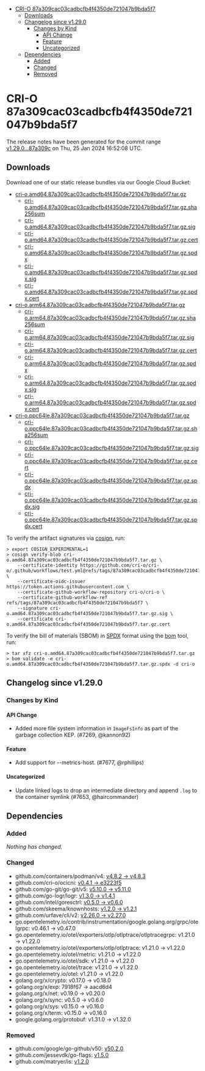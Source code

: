 - [CRI-O 87a309cac03cadbcfb4f4350de721047b9bda5f7](#cri-o-87a309cac03cadbcfb4f4350de721047b9bda5f7)
  - [Downloads](#downloads)
  - [Changelog since v1.29.0](#changelog-since-v1290)
    - [Changes by Kind](#changes-by-kind)
      - [API Change](#api-change)
      - [Feature](#feature)
      - [Uncategorized](#uncategorized)
  - [Dependencies](#dependencies)
    - [Added](#added)
    - [Changed](#changed)
    - [Removed](#removed)

# CRI-O 87a309cac03cadbcfb4f4350de721047b9bda5f7

The release notes have been generated for the commit range
[v1.29.0...87a309c](https://github.com/cri-o/cri-o/compare/v1.29.0...87a309cac03cadbcfb4f4350de721047b9bda5f7) on Thu, 25 Jan 2024 16:52:08 UTC.

## Downloads

Download one of our static release bundles via our Google Cloud Bucket:

- [cri-o.amd64.87a309cac03cadbcfb4f4350de721047b9bda5f7.tar.gz](https://storage.googleapis.com/cri-o/artifacts/cri-o.amd64.87a309cac03cadbcfb4f4350de721047b9bda5f7.tar.gz)
  - [cri-o.amd64.87a309cac03cadbcfb4f4350de721047b9bda5f7.tar.gz.sha256sum](https://storage.googleapis.com/cri-o/artifacts/cri-o.amd64.87a309cac03cadbcfb4f4350de721047b9bda5f7.tar.gz.sha256sum)
  - [cri-o.amd64.87a309cac03cadbcfb4f4350de721047b9bda5f7.tar.gz.sig](https://storage.googleapis.com/cri-o/artifacts/cri-o.amd64.87a309cac03cadbcfb4f4350de721047b9bda5f7.tar.gz.sig)
  - [cri-o.amd64.87a309cac03cadbcfb4f4350de721047b9bda5f7.tar.gz.cert](https://storage.googleapis.com/cri-o/artifacts/cri-o.amd64.87a309cac03cadbcfb4f4350de721047b9bda5f7.tar.gz.cert)
  - [cri-o.amd64.87a309cac03cadbcfb4f4350de721047b9bda5f7.tar.gz.spdx](https://storage.googleapis.com/cri-o/artifacts/cri-o.amd64.87a309cac03cadbcfb4f4350de721047b9bda5f7.tar.gz.spdx)
  - [cri-o.amd64.87a309cac03cadbcfb4f4350de721047b9bda5f7.tar.gz.spdx.sig](https://storage.googleapis.com/cri-o/artifacts/cri-o.amd64.87a309cac03cadbcfb4f4350de721047b9bda5f7.tar.gz.spdx.sig)
  - [cri-o.amd64.87a309cac03cadbcfb4f4350de721047b9bda5f7.tar.gz.spdx.cert](https://storage.googleapis.com/cri-o/artifacts/cri-o.amd64.87a309cac03cadbcfb4f4350de721047b9bda5f7.tar.gz.spdx.cert)
- [cri-o.arm64.87a309cac03cadbcfb4f4350de721047b9bda5f7.tar.gz](https://storage.googleapis.com/cri-o/artifacts/cri-o.arm64.87a309cac03cadbcfb4f4350de721047b9bda5f7.tar.gz)
  - [cri-o.arm64.87a309cac03cadbcfb4f4350de721047b9bda5f7.tar.gz.sha256sum](https://storage.googleapis.com/cri-o/artifacts/cri-o.arm64.87a309cac03cadbcfb4f4350de721047b9bda5f7.tar.gz.sha256sum)
  - [cri-o.arm64.87a309cac03cadbcfb4f4350de721047b9bda5f7.tar.gz.sig](https://storage.googleapis.com/cri-o/artifacts/cri-o.arm64.87a309cac03cadbcfb4f4350de721047b9bda5f7.tar.gz.sig)
  - [cri-o.arm64.87a309cac03cadbcfb4f4350de721047b9bda5f7.tar.gz.cert](https://storage.googleapis.com/cri-o/artifacts/cri-o.arm64.87a309cac03cadbcfb4f4350de721047b9bda5f7.tar.gz.cert)
  - [cri-o.arm64.87a309cac03cadbcfb4f4350de721047b9bda5f7.tar.gz.spdx](https://storage.googleapis.com/cri-o/artifacts/cri-o.arm64.87a309cac03cadbcfb4f4350de721047b9bda5f7.tar.gz.spdx)
  - [cri-o.arm64.87a309cac03cadbcfb4f4350de721047b9bda5f7.tar.gz.spdx.sig](https://storage.googleapis.com/cri-o/artifacts/cri-o.arm64.87a309cac03cadbcfb4f4350de721047b9bda5f7.tar.gz.spdx.sig)
  - [cri-o.arm64.87a309cac03cadbcfb4f4350de721047b9bda5f7.tar.gz.spdx.cert](https://storage.googleapis.com/cri-o/artifacts/cri-o.arm64.87a309cac03cadbcfb4f4350de721047b9bda5f7.tar.gz.spdx.cert)
- [cri-o.ppc64le.87a309cac03cadbcfb4f4350de721047b9bda5f7.tar.gz](https://storage.googleapis.com/cri-o/artifacts/cri-o.ppc64le.87a309cac03cadbcfb4f4350de721047b9bda5f7.tar.gz)
  - [cri-o.ppc64le.87a309cac03cadbcfb4f4350de721047b9bda5f7.tar.gz.sha256sum](https://storage.googleapis.com/cri-o/artifacts/cri-o.ppc64le.87a309cac03cadbcfb4f4350de721047b9bda5f7.tar.gz.sha256sum)
  - [cri-o.ppc64le.87a309cac03cadbcfb4f4350de721047b9bda5f7.tar.gz.sig](https://storage.googleapis.com/cri-o/artifacts/cri-o.ppc64le.87a309cac03cadbcfb4f4350de721047b9bda5f7.tar.gz.sig)
  - [cri-o.ppc64le.87a309cac03cadbcfb4f4350de721047b9bda5f7.tar.gz.cert](https://storage.googleapis.com/cri-o/artifacts/cri-o.ppc64le.87a309cac03cadbcfb4f4350de721047b9bda5f7.tar.gz.cert)
  - [cri-o.ppc64le.87a309cac03cadbcfb4f4350de721047b9bda5f7.tar.gz.spdx](https://storage.googleapis.com/cri-o/artifacts/cri-o.ppc64le.87a309cac03cadbcfb4f4350de721047b9bda5f7.tar.gz.spdx)
  - [cri-o.ppc64le.87a309cac03cadbcfb4f4350de721047b9bda5f7.tar.gz.spdx.sig](https://storage.googleapis.com/cri-o/artifacts/cri-o.ppc64le.87a309cac03cadbcfb4f4350de721047b9bda5f7.tar.gz.spdx.sig)
  - [cri-o.ppc64le.87a309cac03cadbcfb4f4350de721047b9bda5f7.tar.gz.spdx.cert](https://storage.googleapis.com/cri-o/artifacts/cri-o.ppc64le.87a309cac03cadbcfb4f4350de721047b9bda5f7.tar.gz.spdx.cert)

To verify the artifact signatures via [cosign](https://github.com/sigstore/cosign), run:

```console
> export COSIGN_EXPERIMENTAL=1
> cosign verify-blob cri-o.amd64.87a309cac03cadbcfb4f4350de721047b9bda5f7.tar.gz \
    --certificate-identity https://github.com/cri-o/cri-o/.github/workflows/test.yml@refs/tags/87a309cac03cadbcfb4f4350de721047b9bda5f7 \
    --certificate-oidc-issuer https://token.actions.githubusercontent.com \
    --certificate-github-workflow-repository cri-o/cri-o \
    --certificate-github-workflow-ref refs/tags/87a309cac03cadbcfb4f4350de721047b9bda5f7 \
    --signature cri-o.amd64.87a309cac03cadbcfb4f4350de721047b9bda5f7.tar.gz.sig \
    --certificate cri-o.amd64.87a309cac03cadbcfb4f4350de721047b9bda5f7.tar.gz.cert
```

To verify the bill of materials (SBOM) in [SPDX](https://spdx.org) format using the [bom](https://sigs.k8s.io/bom) tool, run:

```console
> tar xfz cri-o.amd64.87a309cac03cadbcfb4f4350de721047b9bda5f7.tar.gz
> bom validate -e cri-o.amd64.87a309cac03cadbcfb4f4350de721047b9bda5f7.tar.gz.spdx -d cri-o
```

## Changelog since v1.29.0

### Changes by Kind

#### API Change
 - Added more file system information in `ImageFsInfo` as part of the garbage collection KEP. (#7269, @kannon92)

#### Feature
 - Add support for --metrics-host. (#7677, @rphillips)

#### Uncategorized
 - Update linked logs to drop an intermediate directory and append `.log` to the container symlink (#7653, @haircommander)

## Dependencies

### Added
_Nothing has changed._

### Changed
- github.com/containers/podman/v4: [v4.8.2 → v4.8.3](https://github.com/containers/podman/v4/compare/v4.8.2...v4.8.3)
- github.com/cri-o/ocicni: [v0.4.1 → e3223f5](https://github.com/cri-o/ocicni/compare/v0.4.1...e3223f5)
- github.com/go-git/go-git/v5: [v5.10.0 → v5.11.0](https://github.com/go-git/go-git/v5/compare/v5.10.0...v5.11.0)
- github.com/go-logr/logr: [v1.3.0 → v1.4.1](https://github.com/go-logr/logr/compare/v1.3.0...v1.4.1)
- github.com/intel/goresctrl: [v0.5.0 → v0.6.0](https://github.com/intel/goresctrl/compare/v0.5.0...v0.6.0)
- github.com/skeema/knownhosts: [v1.2.0 → v1.2.1](https://github.com/skeema/knownhosts/compare/v1.2.0...v1.2.1)
- github.com/urfave/cli/v2: [v2.26.0 → v2.27.0](https://github.com/urfave/cli/v2/compare/v2.26.0...v2.27.0)
- go.opentelemetry.io/contrib/instrumentation/google.golang.org/grpc/otelgrpc: v0.46.1 → v0.47.0
- go.opentelemetry.io/otel/exporters/otlp/otlptrace/otlptracegrpc: v1.21.0 → v1.22.0
- go.opentelemetry.io/otel/exporters/otlp/otlptrace: v1.21.0 → v1.22.0
- go.opentelemetry.io/otel/metric: v1.21.0 → v1.22.0
- go.opentelemetry.io/otel/sdk: v1.21.0 → v1.22.0
- go.opentelemetry.io/otel/trace: v1.21.0 → v1.22.0
- go.opentelemetry.io/otel: v1.21.0 → v1.22.0
- golang.org/x/crypto: v0.17.0 → v0.18.0
- golang.org/x/exp: 7918f67 → aacd6d4
- golang.org/x/net: v0.19.0 → v0.20.0
- golang.org/x/sync: v0.5.0 → v0.6.0
- golang.org/x/sys: v0.15.0 → v0.16.0
- golang.org/x/term: v0.15.0 → v0.16.0
- google.golang.org/protobuf: v1.31.0 → v1.32.0

### Removed
- github.com/google/go-github/v50: [v50.2.0](https://github.com/google/go-github/v50/tree/v50.2.0)
- github.com/jessevdk/go-flags: [v1.5.0](https://github.com/jessevdk/go-flags/tree/v1.5.0)
- github.com/matryer/is: [v1.2.0](https://github.com/matryer/is/tree/v1.2.0)
